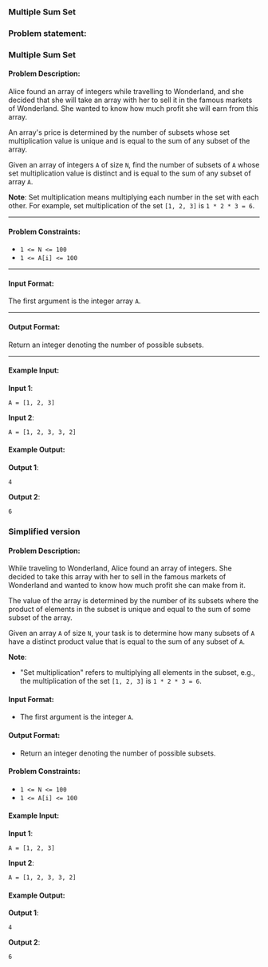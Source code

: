 

### Multiple Sum Set

### Problem statement:


### Multiple Sum Set

#### Problem Description:
Alice found an array of integers while travelling to Wonderland, and she decided that she will take an array with her to sell it in the famous markets of Wonderland. She wanted to know how much profit she will earn from this array.

An array's price is determined by the number of subsets whose set multiplication value is unique and is equal to the sum of any subset of the array.

Given an array of integers `A` of size `N`, find the number of subsets of `A` whose set multiplication value is distinct and is equal to the sum of any subset of array `A`.

**Note**: Set multiplication means multiplying each number in the set with each other. For example, set multiplication of the set `[1, 2, 3]` is `1 * 2 * 3 = 6`.

---

#### Problem Constraints:
- `1 <= N <= 100`
- `1 <= A[i] <= 100`

---

#### Input Format:
The first argument is the integer array `A`.

---

#### Output Format:
Return an integer denoting the number of possible subsets.

---

#### Example Input:

**Input 1**:
```
A = [1, 2, 3]
```

**Input 2**:
```
A = [1, 2, 3, 3, 2]
```

	
#### Example Output:

**Output 1**:
```
4
```

**Output 2**:
```
6
```




### Simplified version


#### Problem Description:
While traveling to Wonderland, Alice found an array of integers. She decided to take this array with her to sell in the famous markets of Wonderland and wanted to know how much profit she can make from it.

The value of the array is determined by the number of its subsets where the product of elements in the subset is unique and equal to the sum of some subset of the array.

Given an array `A` of size `N`, your task is to determine how many subsets of `A` have a distinct product value that is equal to the sum of any subset of `A`.

**Note**: 
- "Set multiplication" refers to multiplying all elements in the subset, e.g., the multiplication of the set `[1, 2, 3]` is `1 * 2 * 3 = 6`.

#### Input Format:
- The first argument is the integer `A`.

#### Output Format:
- Return an integer denoting the number of possible subsets.

#### Problem Constraints:
- `1 <= N <= 100`
- `1 <= A[i] <= 100`

#### Example Input:
**Input 1**:
```
A = [1, 2, 3]
```

**Input 2**:
```
A = [1, 2, 3, 3, 2]
```

#### Example Output:
**Output 1**:
```
4
```

**Output 2**:
```
6
```


